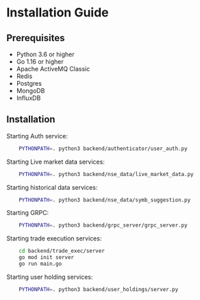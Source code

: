# Installation Guide

## Prerequisites
- Python 3.6 or higher
- Go 1.16 or higher
- Apache ActiveMQ Classic
- Redis
- Postgres
- MongoDB
- InfluxDB

## Installation

Starting Auth service:
```bash
    PYTHONPATH=. python3 backend/authenticator/user_auth.py  
```

Starting Live market data services:
```bash
    PYTHONPATH=. python3 backend/nse_data/live_market_data.py
```

Starting historical data services:
```bash
    PYTHONPATH=. python3 backend/nse_data/symb_suggestion.py
```

Starting GRPC:
```bash
    PYTHONPATH=. python3 backend/grpc_server/grpc_server.py
```

Starting trade execution services:
```bash
    cd backend/trade_exec/server
    go mod init server
    go run main.go
```

Starting user holding services:
```bash
    PYTHONPATH=. python3 backend/user_holdings/server.py
```
